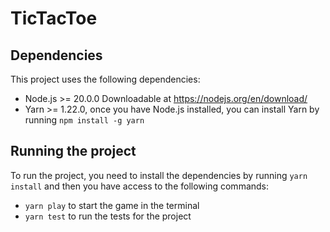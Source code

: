 # TicTacToe

## Dependencies

This project uses the following dependencies:
- Node.js >= 20.0.0 Downloadable at https://nodejs.org/en/download/
- Yarn >= 1.22.0, once you have Node.js installed, you can install Yarn by running `npm install -g yarn`

## Running the project

To run the project, you need to install the dependencies by running `yarn install` and then you have access to the following commands:

- `yarn play` to start the game in the terminal
- `yarn test` to run the tests for the project
